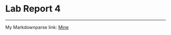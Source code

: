 # **Lab Report 4**
---

My Markdownparse link: [Mine](https://github.com/ElanHashem/MarkDownParser.git)
